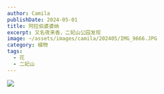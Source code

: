 ```yaml
---
author: Camila
publishDate: 2024-05-01
title: 阿拉伯婆婆纳
excerpt: 又名夜来香，二妃山公园发现
image: ~/assets/images/camila/202405/IMG_9666.JPG
category: 植物
tags:
  - 花
  - 二妃山
---
```


![](~/assets/images/camila/202405/IMG_9666.JPG)



